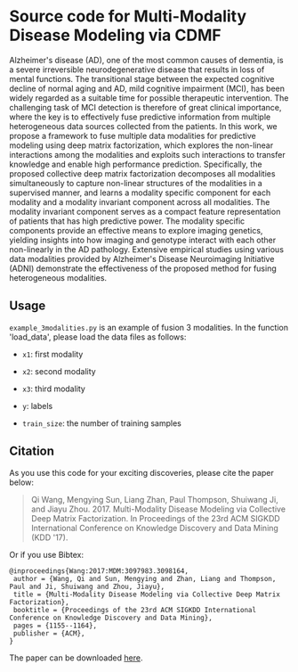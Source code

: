 # Source code for Multi-Modality Disease Modeling via CDMF
Alzheimer's disease (AD), one of the most common causes of dementia, is a severe irreversible neurodegenerative disease that results in loss of mental functions. The transitional stage between the expected cognitive decline of normal aging and AD, mild cognitive impairment (MCI), has been widely regarded as a suitable time for possible therapeutic intervention. The challenging task of MCI detection is therefore of great clinical importance, where the key is to effectively fuse predictive information from multiple heterogeneous data sources collected from the patients. In this work, we propose a framework to fuse multiple data modalities for predictive modeling using deep matrix factorization, which explores the non-linear interactions among the modalities and exploits such interactions to transfer knowledge and enable high performance prediction. Specifically, the proposed collective deep matrix factorization decomposes all modalities simultaneously to capture non-linear structures of the modalities in a supervised manner, and learns a modality specific component for each modality and a modality invariant component across all modalities. The modality invariant component serves as a compact feature representation of patients that has high predictive power. The modality specific components provide an effective means to explore imaging genetics, yielding insights into how imaging and genotype interact with each other non-linearly in the AD pathology. Extensive empirical studies using various data modalities provided by Alzheimer's Disease Neuroimaging Initiative (ADNI) demonstrate the effectiveness of the proposed method for fusing heterogeneous modalities.  

## Usage
`example_3modalities.py` is an example of fusion 3 modalities. In the function 'load_data', please load the data files as follows: 

- `x1`: first modality

- `x2`: second modality

- `x3`: third modality

- `y`: labels

- `train_size`: the number of training samples 


## Citation

As you use this code for your exciting discoveries, please cite the paper below:

> Qi Wang, Mengying Sun, Liang Zhan, Paul Thompson, Shuiwang Ji, and Jiayu Zhou. 2017. Multi-Modality Disease Modeling via Collective Deep Matrix Factorization. In Proceedings of the 23rd ACM SIGKDD International Conference on Knowledge Discovery and Data Mining (KDD '17). 

Or if you use Bibtex:

```
@inproceedings{Wang:2017:MDM:3097983.3098164,
 author = {Wang, Qi and Sun, Mengying and Zhan, Liang and Thompson, Paul and Ji, Shuiwang and Zhou, Jiayu},
 title = {Multi-Modality Disease Modeling via Collective Deep Matrix Factorization},
 booktitle = {Proceedings of the 23rd ACM SIGKDD International Conference on Knowledge Discovery and Data Mining},
 pages = {1155--1164},
 publisher = {ACM},
}
```

The paper can be downloaded [here](http://www.kdd.org/kdd2017/papers/view/multi-modality-disease-modeling-via-collective-deep-matrix-factorization). 
